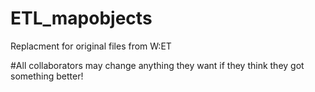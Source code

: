# ETL_mapobjects
Replacment for original files from W:ET

#All collaborators may change anything they want if they think they got something better!
